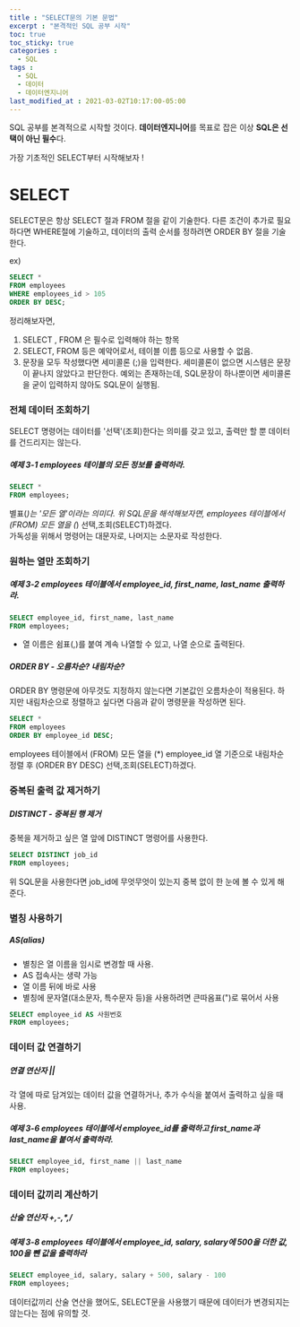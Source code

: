 ```yaml
---
title : "SELECT문의 기본 문법"
excerpt : "본격적인 SQL 공부 시작"
toc: true
toc_sticky: true
categories : 
  - SQL
tags : 
  - SQL
  - 데이터
  - 데이터엔지니어
last_modified_at : 2021-03-02T10:17:00-05:00
---
```


SQL 공부를 본격적으로 시작할 것이다. **데이터엔지니어**를 목표로 잡은 이상 **SQL은 선택이 아닌 필수**다.

가장 기초적인 SELECT부터 시작해보자 !

# SELECT    
SELECT문은 항상 SELECT 절과 FROM 절을 같이 기술한다. 다른 조건이 추가로 필요하다면 WHERE절에 기술하고, 데이터의 출력 순서를
정하려면 ORDER BY 절을 기술한다.

ex)  
```sql
SELECT *
FROM employees
WHERE employees_id > 105
ORDER BY DESC;
```

정리해보자면,
1. SELECT , FROM 은 필수로 입력해야 하는 항목
2. SELECT, FROM 등은 예악어로서, 테이블 이름 등으로 사용할 수 없음.
3. 문장을 모두 작성했다면 세미콜론 (;)을 입력한다. 세미콜론이 없으면 시스템은 문장이 끝나지 않았다고 판단한다. 예외는 존재하는데,
SQL문장이 하나뿐이면 세미콜론을 굳이 입력하지 않아도 SQL문이 실행됨.

### 전체 데이터 조회하기  
SELECT 명령어는 데이터를 '선택'(조회)한다는 의미를 갖고 있고, 출력만 할 뿐 데이터를 건드리지는 않는다.

##### 예제 3-1 employees 테이블의 모든 정보를 출력하라.  
```sql
SELECT *  
FROM employees;
```

별표(*)는 '모든 열'이라는 의미다. 위 SQL문을 해석해보자면, employees 테이블에서(FROM) 모든 열을 (*) 선택,조회(SELECT)하겠다.  
가독성을 위해서 명령어는 대문자로, 나머지는 소문자로 작성한다.

### 원하는 열만 조회하기  
##### 예제 3-2 employees 테이블에서 employee_id, first_name, last_name 출력하라.  

```sql
SELECT employee_id, first_name, last_name
FROM employees;
```

* 열 이름은 쉼표(,)를 붙여 계속 나열할 수 있고, 나열 순으로 출력된다.

##### ORDER BY - 오름차순? 내림차순?  
ORDER BY 명령문에 아무것도 지정하지 않는다면 기본값인 오름차순이 적용된다. 하지만 내림차순으로 정렬하고 싶다면 다음과 같이 명령문을 작성하면 된다.

```sql
SELECT *
FROM employees
ORDER BY employee_id DESC;
```

employees 테이블에서 (FROM) 모든 열을 (*) employee_id 열 기준으로 내림차순 정렬 후 (ORDER BY DESC) 선택,조회(SELECT)하겠다.

### 중복된 출력 값 제거하기  
##### DISTINCT - 중복된 행 제거  
중복을 제거하고 싶은 열 앞에 DISTINCT 명령어를 사용한다.

```sql
SELECT DISTINCT job_id
FROM employees;
```

위 SQL문을 사용한다면 job_id에 무엇무엇이 있는지 중복 없이 한 눈에 볼 수 있게 해준다.  

### 별칭 사용하기  
##### AS(alias)  
* 별칭은 열 이름을 임시로 변경할 때 사용.
* AS 접속사는 생략 가능
* 열 이름 뒤에 바로 사용
* 별칭에 문자열(대소문자, 특수문자 등)을 사용하려면 큰따옴표(")로 묶어서 사용

```sql
SELECT employee_id AS 사원번호
FROM employees;
```

### 데이터 값 연결하기  
##### 연결 연산자 ||  
각 열에 따로 담겨있는 데이터 값을 연결하거나, 추가 수식을 붙여서 출력하고 싶을 때 사용.

##### 예제 3-6 employees 테이블에서 employee_id를 출력하고 first_name과 last_name을 붙여서 출력하라.  
```sql
SELECT employee_id, first_name || last_name
FROM employees;
```

### 데이터 값끼리 계산하기  
##### 산술 연산자 +,-,\*,/  
##### 예제 3-8 employees 테이블에서 employee_id, salary, salary에 500을 더한 값, 100을 뺀 값을 출력하라  
```sql
SELECT employee_id, salary, salary + 500, salary - 100
FROM employees;
```

데이터값끼리 산술 연산을 했어도, SELECT문을 사용했기 때문에 데이터가 변경되지는 않는다는 점에 유의할 것.
